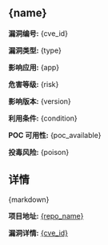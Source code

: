 ## {name}

**漏洞编号:** {cve_id}

**漏洞类型:** {type}

**影响应用:** {app}

**危害等级:** {risk}

**影响版本:** {version}

**利用条件:** {condition}

**POC 可用性:** {poc_available}

**投毒风险:** {poison}

## 详情

{markdown}

**项目地址:** [{repo_name}]({repo_url})

**漏洞详情:** [{cve_id}]({cve_url})